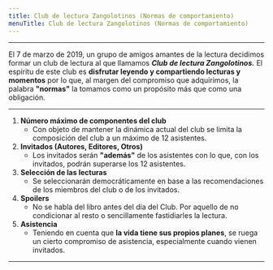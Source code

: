 ```yaml
---
title: Club de lectura Zangolotinos (Normas de comportamiento)
menuTitle: Club de lectura Zangolotinos (Normas de comportamiento)
---
```

***
El 7 de marzo de 2019, un grupo de amigos amantes de la lectura decidimos formar un club de lectura al que llamamos ***Club de lectura Zangolotinos.*** El espíritu de este club es **disfrutar leyendo y compartiendo lecturas y momentos** por lo que, al margen del compromiso que adquirimos, la palabra **"normas"** la tomamos como un propósito más que como una obligación. 
***
1. **Número máximo de componentes del club**
    - Con objeto de mantener la dinámica actual del club se limita la composición del club a un máximo de 12 asistentes.
2. **Invitados (Autores, Editores, Otros)**
    - Los invitados serán **"además"** de los asistentes con lo que, con los invitados, podrán superarse los 12 asistentes.
3. **Selección de las lecturas**
    - Se seleccionarán democráticamente en base a las recomendaciones de los miembros del club o de los invitados.
4. **Spoilers**
    - No se habla del libro antes del día del Club. Por aquello de no condicionar al resto o sencillamente fastidiarles la lectura. 
5. **Asistencia**
    - Teniendo en cuenta que **la vida tiene sus propios planes**, se ruega un cierto compromiso de asistencia, especialmente cuando vienen invitados.
***
